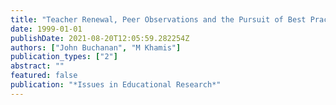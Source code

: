 ```yaml
---
title: "Teacher Renewal, Peer Observations and the Pursuit of Best Practice."
date: 1999-01-01
publishDate: 2021-08-20T12:05:59.282254Z
authors: ["John Buchanan", "M Khamis"]
publication_types: ["2"]
abstract: ""
featured: false
publication: "*Issues in Educational Research*"
---
```


